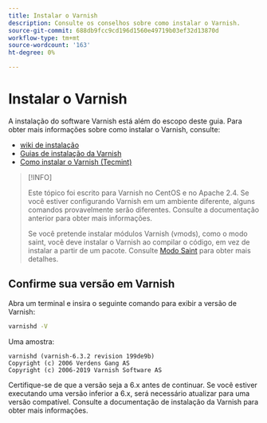 ```yaml
---
title: Instalar o Varnish
description: Consulte os conselhos sobre como instalar o Varnish.
source-git-commit: 688db9fcc9cd196d1560e49719b03ef32d13870d
workflow-type: tm+mt
source-wordcount: '163'
ht-degree: 0%

---
```



# Instalar o Varnish

A instalação do software Varnish está além do escopo deste guia. Para obter mais informações sobre como instalar o Varnish, consulte:

- [wiki de instalação](http://wiki.mikejung.biz/Varnish)
- [Guias de instalação da Varnish](https://www.varnish-cache.org/docs)
- [Como instalar o Varnish (Tecmint)](http://www.tecmint.com/install-varnish-cache-web-accelerator)

>[!INFO]
>
>Este tópico foi escrito para Varnish no CentOS e no Apache 2.4. Se você estiver configurando Varnish em um ambiente diferente, alguns comandos provavelmente serão diferentes. Consulte a documentação anterior para obter mais informações.
>
>Se você pretende instalar módulos Varnish (vmods), como o modo saint, você deve instalar o Varnish ao compilar o código, em vez de instalar a partir de um pacote. Consulte [Modo Saint](config-varnish-advanced.md#saint-mode) para obter mais detalhes.

## Confirme sua versão em Varnish

Abra um terminal e insira o seguinte comando para exibir a versão de Varnish:

```bash
varnishd -V
```

Uma amostra:

```terminal
varnishd (varnish-6.3.2 revision 199de9b)
Copyright (c) 2006 Verdens Gang AS
Copyright (c) 2006-2019 Varnish Software AS
```

Certifique-se de que a versão seja a 6.x antes de continuar. Se você estiver executando uma versão inferior a 6.x, será necessário atualizar para uma versão compatível. Consulte a documentação de instalação da Varnish para obter mais informações.
